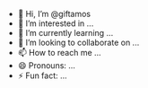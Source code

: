 - 👋 Hi, I’m @giftamos
- 👀 I’m interested in ...
- 🌱 I’m currently learning ...
- 💞️ I’m looking to collaborate on ...
- 📫 How to reach me ...
- 😄 Pronouns: ...
- ⚡ Fun fact: ...

<!---
giftamos/giftamos is a ✨ special ✨ repository because its `README.md` (this file) appears on your GitHub profile.
You can click the Preview link to take a look at your changes.
--->

